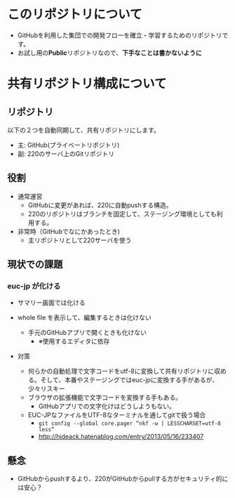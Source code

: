 # このリポジトリについて

* GitHubを利用した集団での開発フローを確立・学習するためのリポジトリです。
* お試し用の**Public**リポジトリなので、**下手なことは書かないように**

# 共有リポジトリ構成について

## リポジトリ

以下の２つを自動同期して、共有リポジトリにします。

* 主: GitHub(プライベートリポジトリ)
* 副: 220のサーバ上のGitリポジトリ

## 役割

* 通常運営
    * GitHubに変更があれば、220に自動pushする構造。
    * 220のリポジトリはブランチを固定して、ステージング環境としても利用する。
* 非常時（GitHubでなにかあったとき)
    * 主リポジトリとして220サーバを使う


## 現状での課題

### euc-jp が化ける

* サマリー画面では化ける  
* whole file を表示して、編集するときは化けない
    * 手元のGitHubアプリで開くときも化けない
        * ※使用するエディタに依存

* 対策
    * 何らかの自動処理で文字コードをutf-8に変換して共有リポジトリに収める。そして、本番やステージングではeuc-jpに変換する手があるが、少々リスキー
   * ブラウザの拡張機能で文字コードを変換する手もある。
       * GitHubアプリでの文字化けはどうしようもない。
   * EUC-JPなファイルをUTF-8なターミナルを通してgitで扱う場合
       * `git config --global core.pager “nkf -w | LESSCHARSET=utf-8 less”`
       * http://hideack.hatenablog.com/entry/2013/05/16/233407


## 懸念

* GitHubからpushするより、220がGitHubからpullする方がセキュリティ的には安心？
